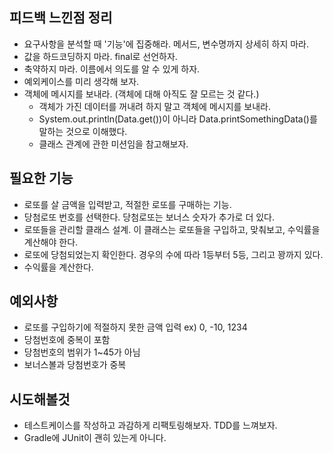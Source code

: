 ## 피드백 느낀점 정리
- 요구사항을 분석할 때 '기능'에 집중해라. 메서드, 변수명까지 상세히 하지 마라.
- 값을 하드코딩하지 마라. final로 선언하자.
- 축약하지 마라. 이름에서 의도를 알 수 있게 하자.
- 예외케이스를 미리 생각해 보자.
- 객체에 메시지를 보내라. (객체에 대해 아직도 잘 모르는 것 같다.)
    - 객체가 가진 데이터를 꺼내려 하지 말고 객체에 메시지를 보내라.
    - System.out.println(Data.get())이 아니라 Data.printSomethingData()를 말하는 것으로 이해했다.
    - 클래스 관계에 관한 미션임을 참고해보자.

## 필요한 기능
- 로또를 살 금액을 입력받고, 적절한 로또를 구매하는 기능.
- 당첨로또 번호를 선택한다. 당첨로또는 보너스 숫자가 추가로 더 있다.
- 로또들을 관리할 클래스 설계. 이 클래스는 로또들을 구입하고, 맞춰보고, 수익률을 계산해야 한다.
- 로또에 당첨되었는지 확인한다. 경우의 수에 따라 1등부터 5등, 그리고 꽝까지 있다.
- 수익률을 계산한다.

## 예외사항
- 로또를 구입하기에 적절하지 못한 금액 입력 ex) 0, -10, 1234
- 당첨번호에 중복이 포함
- 당첨번호의 범위가 1~45가 아님
- 보너스볼과 당첨번호가 중복

## 시도해볼것
- 테스트케이스를 작성하고 과감하게 리팩토링해보자. TDD를 느껴보자.
- Gradle에 JUnit이 괜히 있는게 아니다.